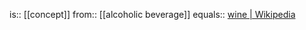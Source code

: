 is:: [[concept]]
from:: [[alcoholic beverage]]
equals:: [wine | Wikipedia](https://en.wikipedia.org/wiki/Wine)

